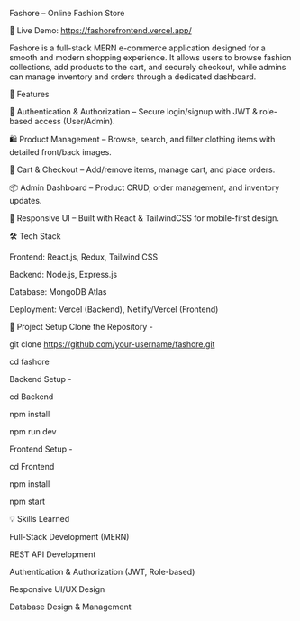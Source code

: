 Fashore – Online Fashion Store

🔗 Live Demo: https://fashorefrontend.vercel.app/

Fashore is a full-stack MERN e-commerce application designed for a smooth and modern shopping experience. It allows users to browse fashion collections, add products to the cart, and securely checkout, while admins can manage inventory and orders through a dedicated dashboard.

🚀 Features

🔐 Authentication & Authorization – Secure login/signup with JWT & role-based access (User/Admin).

🛍️ Product Management – Browse, search, and filter clothing items with detailed front/back images.

🛒 Cart & Checkout – Add/remove items, manage cart, and place orders.

📦 Admin Dashboard – Product CRUD, order management, and inventory updates.

📱 Responsive UI – Built with React & TailwindCSS for mobile-first design.

🛠️ Tech Stack

Frontend: React.js, Redux, Tailwind CSS

Backend: Node.js, Express.js

Database: MongoDB Atlas

Deployment: Vercel (Backend), Netlify/Vercel (Frontend)

📂 Project Setup
Clone the Repository -

git clone https://github.com/your-username/fashore.git

cd fashore

Backend Setup -

cd Backend

npm install

npm run dev

Frontend Setup -

cd Frontend

npm install

npm start

💡 Skills Learned

Full-Stack Development (MERN)

REST API Development

Authentication & Authorization (JWT, Role-based)

Responsive UI/UX Design

Database Design & Management
